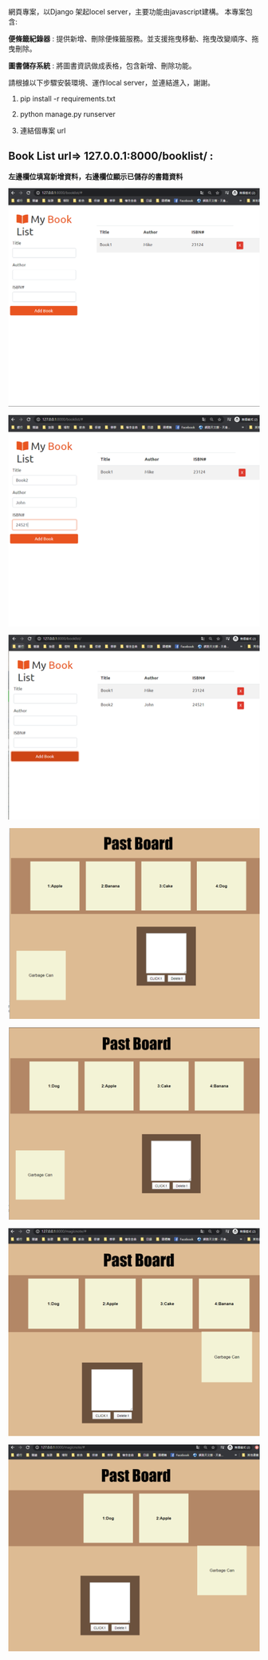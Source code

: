 網頁專案，以Django 架起locel server，主要功能由javascript建構。 本專案包含:

**便條籤紀錄器** : 提供新增、刪除便條籤服務。並支援拖曳移動、拖曳改變順序、拖曳刪除。

**圖書儲存系統** : 將圖書資訊做成表格，包含新增、刪除功能。

請根據以下步驟安裝環境、運作local server，並連結進入，謝謝。


1. pip install -r requirements.txt

2. python manage.py runserver

3. 連結個專案 url

## Book List url=> 127.0.0.1:8000/booklist/ :

**左邊欄位填寫新增資料，右邊欄位顯示已儲存的書籍資料**

![bookList](https://github.com/aaa123848/Web_project/blob/master/img/bls_1.PNG)

![bookList](https://github.com/aaa123848/Web_project/blob/master/img/bls_2.PNG)

![bookList](https://github.com/aaa123848/Web_project/blob/master/img/bls_3.PNG)

![bookList](https://github.com/aaa123848/Web_project/blob/master/img/mn_1.PNG)

![bookList](https://github.com/aaa123848/Web_project/blob/master/img/mn_2.PNG)

![bookList](https://github.com/aaa123848/Web_project/blob/master/img/mn_3.PNG)

![bookList](https://github.com/aaa123848/Web_project/blob/master/img/mn_4.PNG)




